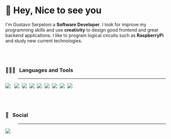 # 🌱  Hey, Nice to see you

I'm Gustavo Serpeloni a <strong>Software Developer</strong>. I look for improve my programming skills and use <strong>creativity</strong> to design good frontend and great backend applications. I like to program logical circuits such as <strong>RaspberryPi</strong> and  study new current technologies.
<br/> <br/> <br/> <br/>


### **👨🏽‍💻  &nbsp; Languages and Tools**
> ___________________________
<div>
<img src ="https://img.shields.io/badge/TypeScript-007ACC?style=for-the-badge&logo=typescript&logoColor=white" /> &nbsp;
<img src ="https://img.shields.io/badge/JavaScript-F7DF1E?style=for-the-badge&logo=javascript&logoColor=black" />&nbsp;
<img src ="https://img.shields.io/badge/Node.js-43853D?style=for-the-badge&logo=node-dot-js&logoColor=white" />&nbsp;
<img src ="https://img.shields.io/badge/Python-3776AB?style=for-the-badge&logo=python&logoColor=white" />&nbsp;
<img src ="https://img.shields.io/badge/C-00599C?style=for-the-badge&logo=c&logoColor=white" />&nbsp;
<img src ="https://img.shields.io/badge/Java-ED8B00?style=for-the-badge&logo=java&logoColor=white" />&nbsp;
<img src ="https://img.shields.io/badge/React-20232A?style=for-the-badge&logo=react&logoColor=61DAFB" />&nbsp;
<img src ="https://img.shields.io/badge/HTML5-E34F26?style=for-the-badge&logo=html5&logoColor=white" />&nbsp;
<img src ="https://img.shields.io/badge/CSS-239120?&style=for-the-badge&logo=css3&logoColor=white" />&nbsp;
</div>


<br/><br/>

### **📮  &nbsp; Social &nbsp;&nbsp;&nbsp;&nbsp;&nbsp;**
> _______________________
[<img src="https://img.shields.io/badge/linkedin-%230077B5.svg?&style=for-the-badge&logo=linkedin&logoColor=white" />](https://www.linkedin.com/in/gustavoserpeloni/)

